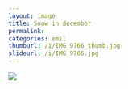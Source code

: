 ```yaml
---
layout: image
title: Snow in december
permalink: 
categories: emil
thumburl: /i/IMG_9766_thumb.jpg
slideurl: /i/IMG_9766.jpg 
---
```

![]({{site.url}}/i/IMG_9766.jpg)


